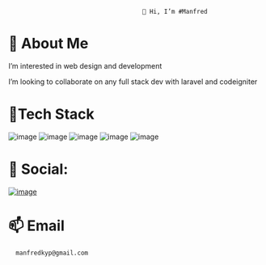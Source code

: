                                          👋 Hi, I’m #Manfred
# 👀 About Me

I’m interested in web design and development

I’m looking to collaborate on any full stack dev with laravel and codeigniter

# 💫Tech Stack
![image](https://user-images.githubusercontent.com/57096498/195101738-099da1d7-2651-432c-925e-cdcc24b39e21.png)
![image](https://user-images.githubusercontent.com/57096498/195101820-128efcb7-36f6-476a-883d-1a1977f494c0.png)
![image](https://user-images.githubusercontent.com/57096498/195102016-c4398e4c-9720-46f0-aff6-87f475dbcc54.png)
![image](https://user-images.githubusercontent.com/57096498/195102098-37d3b5af-b896-451e-86a3-cf746f4267c0.png)
![image](https://user-images.githubusercontent.com/57096498/195102140-daa92701-d699-438a-bc7c-5792b699079f.png)


# 🌱 Social:

[![image](https://user-images.githubusercontent.com/57096498/195102429-3374a9d7-7873-4254-9978-dbb4e52e44ff.png)](https://twitter.com/mkiprut0)

 
# 📫 Email

      manfredkyp@gmail.com


